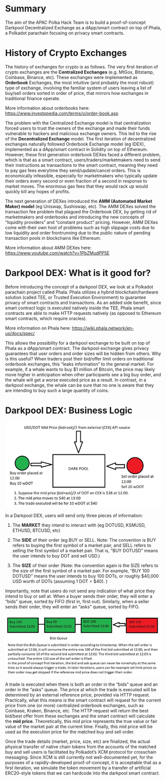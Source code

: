 # Summary

The aim of the APAC Polka Hack Team is to build a proof-of-concept Darkpool Decentralized Exchange as a dApp/smart contract on top of Phala, a Polkadot parachain focusing on privacy smart contracts.

# History of Crypto Exchanges

The history of exchanges for crypto is as follows. The very first iteration of crypto exchanges are the **Centralized Exchanges** (e.g. MtGox, Bitstamp, Coinbase, Binance, etc). These exchanges were implemented as **Orderbook** Exchanges, the most intuitive (and probably the most robust) type of exchange, involving the familiar system of users leaving a list of buy/sell orders sorted in order of price, that mirrors how exchanges in traditional finance operate.

More information about orderbooks here: https://www.investopedia.com/terms/o/order-book.asp

The problem with the Centralized Exchange model is that centralization forced users to trust the owners of the exchange and made their funds vulnerable to hackers and malicious exchange owners. This led to the rise of the **Decentralized Exchange** model. The first iteration of decentralized exchanges naturally followed Orderbook Exchange model (eg IDEX), implemented as a dApp/smart contract in Solidity on top of Ethereum. However, these first generation orderbook DEXes faced a different problem, which is that as a smart contract, users/traders/marketmakers need to send their instructions as transactions to the smart contract, meaning they need to pay gas fees everytime they send/update/cancel orders. This is economically infeasible, especially for marketmakers who typically update their orders every second or even fraction of a second in response to market moves. The enormous gas fees that they would rack up would quickly kill any hopes of profits.

The next generation of DEXes introduced the **AMM (Automated Market Maker) model** (eg Uniswap, Sushiswap, etc). The AMM DEXes solved the transaction fee problem that plagued the Orderbook DEX, by getting rid of marketmakers and orderbooks and introducing the new concepts of “liquidity providers” and “constant product” pricing. However, AMM DEXes come with their own host of problems such as high slippage costs due to low liquidity and order frontrunning due to the public nature of pending transaction pools in blockchains like Ethereum.

More information about AMM DEXes here: https://www.youtube.com/watch?v=1PbZMudPP5E

# Darkpool DEX: What is it good for?

Before introducing the concept of a darkpool DEX, we look at a Polkadot parachain project called Phala. Phala utilizes a hybrid blockchain/hardware solution (called TEE, or Trusted Execution Environment) to guarantee privacy of smart contracts and transactions. As an added side benefit, since smart contract logic is executed natively inside the TEE, Phala smart contracts are able to make HTTP requests natively (as opposed to Ethereum smart contracts, which require oracles).

More information on Phala here: https://wiki.phala.network/en-us/docs/spec/

This allows the possibility for a darkpool exchange to be built on top of Phala as a dApp/smart contract. The darkpool exchange gives privacy guarantees that user orders and order sizes will be hidden from others. Why is this useful? When traders post their bid/offer limit orders on traditional orderbook exchanges, this “leaks information” to the general market. For example, if a whale wants to buy $1 million of Bitcoin, the price may likely move higher in anticipation when other participants see a big buy order, and the whale will get a worse executed price as a result. In contrast, in a darkpool exchange, the whale can be sure that no one is aware that they are intending to buy such a large quantity of coins.

# Darkpool DEX: Business Logic

![](assets/darkpooldiagram.jpg)

In a Darkpool DEX, users will send only three pieces of information:

1) The **MARKET** they intend to interact with (eg DOTUSD, KSMUSD, ETHUSD, BTCUSD, etc)

2) The **SIDE** of their order (eg BUY or SELL. Note: The convention is BUY refers to buying the first symbol of a market pair, and SELL refers to selling the first symbol of a market pair. That is, “BUY DOTUSD” means the user intends to buy DOT and sell USD.)

3) The **SIZE** of their order (Note: the convention again is the SIZE refers to the size of the first symbol of a market pair. For example, “BUY 100 DOTUSD” means the user intends to buy 100 DOTs, or roughly $40,000 USD worth of DOTs (assuming 1 DOT = $40). )

Importantly, note that users do not send any indication of what price they intend to buy or sell at. When a buyer sends their order, they will enter a “bids” queue, sorted by FIFO (first in, first out). Similarly, when a seller sends their order, they will enter an “asks” queue, sorted by FIFO.

![](assets/queuediagram.jpg)

A trade is executed when there is both an order in the “bids” queue and an order in the “asks” queue. The price at which the trade is executed will be determined by an external reference price, provided via HTTP request. Practically, what this means is the smart contract will request for the current price from one (or more) centralized orderbook exchanges, such as Coinbase, Kraken, Binance, etc. The HTTP request will return the best bid/best offer from these exchanges and the smart contract will calculate the **mid price**. Theoretically, this mid price represents the true value or fair value of the market pair at the current time. Finally, this mid price will be used as the execution price for the matched buy and sell order.

Once the trade details (market, price, size, etc) are finalized, the actual physical transfer of native chain tokens from the accounts of the matched buy and sell users is facilitated by Polkadot’s XCM protocol for crosschain messaging. Since XCM is still currently not well-documented yet, for the purposes of a rapidly-developed proof-of-concept, it is acceptable that as a first iteration, we simulate the token movement by a transfer of artificial ERC20-style tokens that we can hardcode into the darkpool smart contract.
